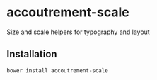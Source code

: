 accoutrement-scale
==================

Size and scale helpers for typography and layout 

## Installation

``bower install accoutrement-scale``

